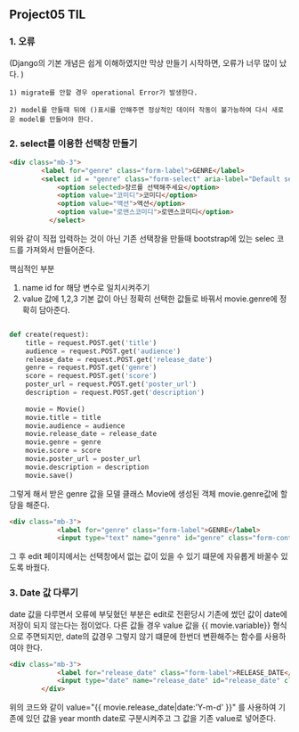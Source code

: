 ## Project05 TIL

### 1. 오류 

 (Django의 기본 개념은 쉽게 이해하였지만 막상 만들기 시작하면, 오류가 너무 많이 났다. )

```django
1) migrate를 안할 경우 operational Error가 발생한다.
```

```django
2) model를 만들때 뒤에 ()표시를 안해주면 정상적인 데이터 작동이 불가능하여 다시 새로운 model를 만들어야 한다. 
```



### 2.  select를 이용한 선택창 만들기

```html
<div class="mb-3">
        <label for="genre" class="form-label">GENRE</label>
        <select id = "genre" class="form-select" aria-label="Default select example" name= "genre">
            <option selected>장르를 선택해주세요</option>
            <option value="코미디">코미디</option>
            <option value="액션">액션</option>
            <option value="로맨스코미디">로맨스코미디</option>
          </select>
```

위와 같이 직접 입력하는 것이 아닌 기존 선택창을 만들때 bootstrap에 있는 selec 코드를 가져와서 만들어준다. 

핵심적인 부분 

1) name id for 해당 변수로 일치시켜주기
2)  value 값에 1,2,3 기본 값이 아닌 정확히 선택한 값들로 바꿔서 movie.genre에 정확히 담아준다.

```python

def create(request):
    title = request.POST.get('title')
    audience = request.POST.get('audience')
    release_date = request.POST.get('release_date')
    genre = request.POST.get('genre')
    score = request.POST.get('score')
    poster_url = request.POST.get('poster_url')
    description = request.POST.get('description')
    
    movie = Movie()
    movie.title = title
    movie.audience = audience
    movie.release_date = release_date
    movie.genre = genre
    movie.score = score
    movie.poster_url = poster_url
    movie.description = description  
    movie.save()
```

그렇게 해서 받은 genre 값을 모델 클래스 Movie에 생성된 객체 movie.genre값에 할당을 해준다. 

```html
<div class="mb-3">
            <label for="genre" class="form-label">GENRE</label>
            <input type="text" name="genre" id="genre" class="form-control" value = "{{ movie.genre}}">
```

그 후 edit 페이지에서는 선택창에서 없는 값이 있을 수 있기 떄문에 자유롭게 바꿀수 있도록 바꿨다. 



### 3. Date 값 다루기 

date 값을 다루면서 오류에 부딪혔던 부분은 edit로 전환당시 기존에 썼던 값이 date에 저장이 되지 않는다는 점이었다. 다른 값들 경우 value 값을 {{ movie.variable}} 형식으로 주면되지만, date의 값경우 그렇지 않기 떄문에 한번더 변환해주는 함수를 사용하여야 한다. 

```html
<div class="mb-3">
            <label for="release_date" class="form-label">RELEASE_DATE</label>
            <input type="date" name="release_date" id="release_date" class="form-control" value="{{ movie.release_date|date:'Y-m-d' }}">
        </div>
```

위의 코드와 같이 value="{{ movie.release_date|date:'Y-m-d' }}" 를 사용하여 기존에 있던 값을 year month date로 구분시켜주고 그 값을 기존 value로 넣어준다. 